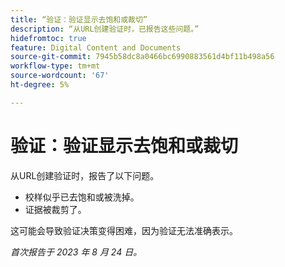 ```yaml
---
title: “验证：验证显示去饱和或裁切”
description: “从URL创建验证时，已报告这些问题。”
hidefromtoc: true
feature: Digital Content and Documents
source-git-commit: 7945b58dc8a0466bc6990883561d4bf11b498a56
workflow-type: tm+mt
source-wordcount: '67'
ht-degree: 5%

---
```



# 验证：验证显示去饱和或裁切

从URL创建验证时，报告了以下问题。

* 校样似乎已去饱和或被洗掉。
* 证据被裁剪了。

这可能会导致验证决策变得困难，因为验证无法准确表示。

_首次报告于 2023 年 8 月 24 日。_
